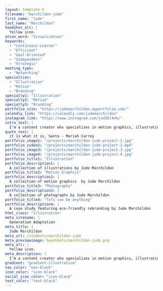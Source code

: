 ```yaml
---
layout: template-5
filename: "marchildon-jude"
first_name: "Jude"
last_name: "Marchildon"
headshot_alt: |
  Yellow icon.
ation_word: "Visualization"
keywords:
  - "Continuous-Learner"
  - "Efficient"
  - "Goal-Oriented"
  - "Independent"
  - "Strategic"
meeting_type:
  - "Networking"
specialties:
  - "Illustration"
  - "Motion"
  - "Branding"
specialty1: "Illustration"
specialty2: "Motion"
specialty3: "Branding"
portfolio_site: "https://judemarchildon.myportfolio.com/"
calendly_link: "https://calendly.com/judemarchildon"
instagram_link: "https://www.instagram.com/jud3bl4nk/"
intro_text: |
  I’m a content creator who specializes in motion graphics, illustration, and photography who offers services in content creation… Just think of me as a multi-media producer, and generally coolguy .
quote_text: |
  it is what it is, Santa - Mariah Carrey
portfolio_image1: "/projects/marchildon-jude-project-1.jpg"
portfolio_video2: "/projects/marchildon-jude-project-2.mp4"
portfolio_image3: "/projects/marchildon-jude-project-3.jpg"
portfolio_image4: "/projects/marchildon-jude-project-4.jpg"
portfolio_title1: "Illustration"
portfolio_description1: |
  A collection of illustrations by Jude Marchildon
portfolio_title2: "Motion Graphics"
portfolio_description2: |
  A collection of motion graphics  by Jude Marchildon
portfolio_title3: "Photography"
portfolio_description3: |
  A collection of photographs by Jude Marchildon
portfolio_title4: "Tofu can be anything"
portfolio_description4: |
  A case study featuring eco-friendly rebranding by Jude Marchildon
html_class: "illustration"
meta_sitename: |
  Generation Adaptation
meta_title: |
  Jude Marchildon
meta_url: /students/marchildon-jude
meta_previewimage: headshots/marchildon-jude.png
meta_alt: |
  Yellow icon.
meta_description: |
  I’m a content creator who specializes in motion graphics, illustration, and photography who offers services in content creation… Just think of me as a multi-media producer, and generally coolguy .
gradient: "gradient-illustration"
nav_color: "nav-black"
icon_color: "icon-black"
social_icon_color: "icon-black"
text_color: "text-black"
---
```

